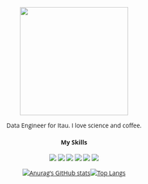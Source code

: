 <link href="https://fonts.googleapis.com/css2?family=Open+Sans:ital,wght@0,300..800;1,300..800&display=swap" rel="stylesheet">
<div align="center">
<img src="https://i.imgur.com/c63MC2g.png" width="250" align="center">
<p>Data Engineer for Itau. I love science and coffee.</p>
    <h4 align="center" size="">My Skills</h4>
    <img src="https://img.shields.io/badge/Python-14354C?style=for-the-badge&logo=python&logoColor=white" />
    <img src= "https://img.shields.io/badge/JavaScript-F7DF1E?style=for-the-badge&logo=javascript&logoColor=black"></img>
    <img src="https://img.shields.io/badge/GIT-E44C30?style=for-the-badge&logo=git&logoColor=white"></img>
    <img src= "https://img.shields.io/badge/AWS-FF9900?style=for-the-badge&logo=amazonwebservices&logoColor=white"></img>
    <img src= "https://img.shields.io/badge/Linux-FFFFFF?style=for-the-badge&logo=linux&logoColor=orange"></img>
    <img src="https://img.shields.io/badge/Terraform-844FBA?style=for-the-badge&logo=terraform&logoColor=white"></img>
    
[![Anurag's GitHub stats](https://github-readme-stats.vercel.app/api?username=c1bergabs&show_icons=true&theme=github_dark&hide_border=true&bg_color=0000)](https://github.com/anuraghazra/github-readme-stats)[![Top Langs](https://github-readme-stats.vercel.app/api/top-langs/?username=c1bergabs&layout=compact&theme=github_dark&hide_border=true&bg_color=0000)](https://github.com/anuraghazra/github-readme-stats)
</div>
<style>
    body{
        font-family: 'Open Sans';
    }